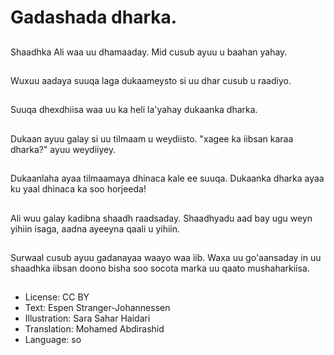 # Gadashada dharka.

##
Shaadhka Ali waa uu dhamaaday. Mid cusub ayuu u baahan yahay.

##
Wuxuu aadaya suuqa laga dukaameysto si uu dhar cusub u raadiyo.

##
Suuqa dhexdhiisa waa uu ka heli la'yahay dukaanka dharka.

##
Dukaan ayuu galay si uu tilmaam u weydiisto. "xagee ka iibsan karaa dharka?" ayuu weydiiyey.

##
Dukaanlaha ayaa tilmaamaya dhinaca kale ee suuqa. Dukaanka dharka ayaa ku yaal dhinaca ka soo horjeeda!

##
Ali wuu galay kadibna shaadh raadsaday. Shaadhyadu aad bay ugu weyn yihiin isaga, aadna ayeeyna qaali u yihiin.

##
Surwaal cusub ayuu gadanayaa waayo waa iib. Waxa uu go'aansaday in uu shaadhka iibsan doono bisha soo socota marka uu qaato mushaharkiisa.

##
* License: CC BY
* Text: Espen Stranger-Johannessen
* Illustration: Sara Sahar Haidari
* Translation: Mohamed Abdirashid
* Language: so
